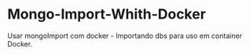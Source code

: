 # Mongo-Import-Whith-Docker
Usar mongoImport com docker - Importando dbs para uso em container Docker.
